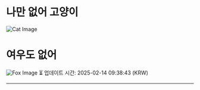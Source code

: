 
# 나만 없어 고양이

![Cat Image](https://cdn2.thecatapi.com/images/d4e.jpg)

# 여우도 없어
![Fox Image](https://randomfox.ca/images/62.jpg)
⏳ 업데이트 시간: 2025-02-14 09:38:43 (KRW)

---
